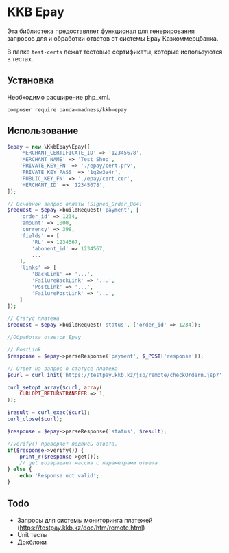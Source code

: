 # KKB Epay

Эта библиотека предоставляет функционал для генерирования запросов для и обработки ответов от системы Epay Казкоммерцбанка.

В папке `test-certs` лежат тестовые сертификаты, которые используются в тестах. 

## Установка

Необходимо расширение php_xml.

```
composer require panda-madness/kkb-epay
```

## Использование

```php
$epay = new \KkbEpay\Epay([
    'MERCHANT_CERTIFICATE_ID' => '12345678',
    'MERCHANT_NAME' => 'Test Shop',
    'PRIVATE_KEY_FN' => './epay/cert.prv',
    'PRIVATE_KEY_PASS' => '1q2w3e4r',
    'PUBLIC_KEY_FN' => './epay/cert.cer',
    'MERCHANT_ID' => '12345678',
]);

// Основной запрос оплаты (Signed_Order_B64)
$request = $epay->buildRequest('payment', [
    'order_id' => 1234,
    'amount' => 1000,
    'currency' => 398,
    'fields' => [
        'RL' => 1234567,
        'abonent_id' => 1234567,
        ...
    ],
    'links' => [
        'BackLink' => '...',
        'FailureBackLink' => '...',
        'PostLink' => '...',
        'FailurePostLink' => '...',
    ]
]);

// Статус платежа
$request = $epay->buildRequest('status', ['order_id' => 1234]);
```
```php
//Обработка ответов Epay

// PostLink
$response = $epay->parseResponse('payment', $_POST['response']);

// Ответ на запрос о статусе платежа
$curl = curl_init('https://testpay.kkb.kz/jsp/remote/checkOrdern.jsp?' . urlencode($request));

curl_setopt_array($curl, array(
    CURLOPT_RETURNTRANSFER => 1,
));

$result = curl_exec($curl);
curl_close($curl);

$response = $epay->parseResponse('status', $result);

//verify() проверяет подпись ответа.
if($response->verify()) {
    print_r($response->get());
    // get возвращает массив с параметрами ответа
} else {
    echo 'Response not valid';
}
``` 

## Todo

- Запросы для системы мониторинга платежей (https://testpay.kkb.kz/doc/htm/remote.html)
- Unit тесты
- Докблоки